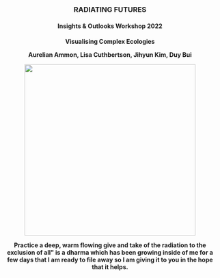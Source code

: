 <h3 align="center">RADIATING FUTURES</h3>
<h4 align="center">Insights & Outlooks Workshop 2022</p>
<h4 align="center">Visualising Complex Ecologies</p>
<p align="center">Aurelian Ammon, Lisa Cuthbertson, Jihyun Kim, Duy Bui</p>

<p align="center">
<img src="https://raw.githubusercontent.com/duuusen/radiating_futures/main/img/rf.png" width="400">
</p>

Practice
a deep, warm flowing
give and take
of the radiation
to the exclusion
of all"
is a dharma
which has been growing
inside of me
for a few days
that I am ready
to file away
so I am giving
it to you
in the hope
that it helps.